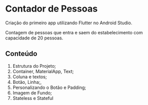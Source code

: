 # Contador de Pessoas

Criação do primeiro app utilizando Flutter no Android Studio.

Contagem de pessoas que entra e saem do estabelecimento com capacidade de 20 pessoas.

## Conteúdo
1. Estrutura do Projeto;
2. Container, MaterialApp, Text;
3. Coluna e textos;
4. Botão, Linha;,
5. Personalizando o Botão e Padding;
6. Imagem de Fundo;
7. Stateless e Stateful
